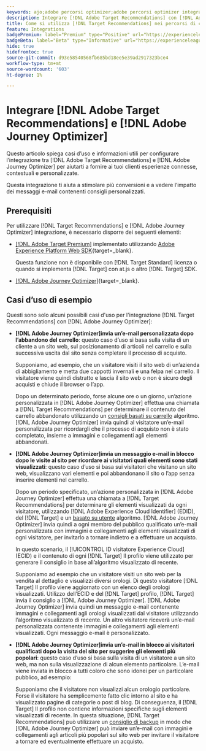 ```yaml
---
keywords: ajo;adobe percorsi optimizer;adobe percorsi optimizer integrazione target;recommendations;target recommendations;integrazione
description: Integrare [!DNL Adobe Target Recommendations] con [!DNL Adobe Journey Optimizer].
title: Come si utilizza [!DNL Target Recommendations] nei percorsi di clienti utilizzando [!DNL Adobe Journey Optimizer]?
feature: Integrations
badgePremium: label="Premium" type="Positive" url="https://experienceleague.adobe.com/docs/target/using/introduction/intro.html?lang=en#premium newtab=true" tooltip="Vedi cosa è incluso in Target Premium."
badgeBeta: label="Beta" type="Informative" url="https://experienceleague.adobe.com/docs/target/using/introduction/intro.html?lang=it#beta newtab=true" tooltip="Cosa sono le funzioni beta in [!DNL Adobe Target]."
hide: true
hidefromtoc: true
source-git-commit: d93e58540568fb685bd18ee5e39ad2917323bce4
workflow-type: tm+mt
source-wordcount: '603'
ht-degree: 1%

---
```


# Integrare [!DNL Adobe Target Recommendations] e [!DNL Adobe Journey Optimizer]

Questo articolo spiega casi d’uso e informazioni utili per configurare l’integrazione tra [!DNL Adobe Target Recommendations] e [!DNL Adobe Journey Optimizer] per aiutarti a fornire ai tuoi clienti esperienze connesse, contestuali e personalizzate.

Questa integrazione ti aiuta a stimolare più conversioni e a vedere l’impatto dei messaggi e-mail contenenti consigli personalizzati.

## Prerequisiti

Per utilizzare [!DNL Target Recommendations] e [!DNL Adobe Journey Optimizer] integrazione, è necessario disporre dei seguenti elementi:

* [[!DNL Adobe Target Premium]](/help/main/c-intro/intro.md#premium) implementato utilizzando [Adobe Experience Platform Web SDK](https://experienceleague.adobe.com/docs/target-dev/developer/client-side/aep-web-sdk.html?lang=it){target=_blank}.

  Questa funzione non è disponibile con [!DNL Target Standard] licenza o quando si implementa [!DNL Target] con at.js o altro [!DNL Target] SDK.

* [[!DNL Adobe Journey Optimizer]](https://experienceleague.adobe.com/docs/journey-optimizer/using/ajo-home.html){target=_blank}.

## Casi d’uso di esempio

Questi sono solo alcuni possibili casi d&#39;uso per l&#39;integrazione [!DNL Target Recommendations] con [!DNL Adobe Journey Optimizer]:

* **[!DNL Adobe Journey Optimizer]invia un’e-mail personalizzata dopo l’abbandono del carrello**: questo caso d’uso si basa sulla visita di un cliente a un sito web, sul posizionamento di articoli nel carrello e sulla successiva uscita dal sito senza completare il processo di acquisto.

  Supponiamo, ad esempio, che un visitatore visiti il sito web di un’azienda di abbigliamento e metta due cappotti invernali e una felpa nel carrello. Il visitatore viene quindi distratto e lascia il sito web o non è sicuro degli acquisti e chiude il browser o l’app.

  Dopo un determinato periodo, forse alcune ore o un giorno, un’azione personalizzata in [!DNL Adobe Journey Optimizer] effettua una chiamata a [!DNL Target Recommendations] per determinare il contenuto del carrello abbandonato utilizzando un [consigli basati su carrello](/help/main/c-recommendations/c-algorithms/base-the-recommendation-on-a-recommendation-key.md) algoritmo. [!DNL Adobe Journey Optimizer] invia quindi al visitatore un’e-mail personalizzata per ricordargli che il processo di acquisto non è stato completato, insieme a immagini e collegamenti agli elementi abbandonati.

* **[!DNL Adobe Journey Optimizer]invia un messaggio e-mail in blocco dopo le visite al sito per ricordare ai visitatori quali elementi sono stati visualizzati**: questo caso d’uso si basa sui visitatori che visitano un sito web, visualizzano vari elementi e poi abbandonano il sito o l’app senza inserire elementi nel carrello.

  Dopo un periodo specificato, un’azione personalizzata in [!DNL Adobe Journey Optimizer] effettua una chiamata a [!DNL Target Recommendations] per determinare gli elementi visualizzati da ogni visitatore, utilizzando [!DNL Adobe Experience Cloud Identifier] (EDID), del [!DNL Target] e un [basato su utente](/help/main/c-recommendations/c-algorithms/base-the-recommendation-on-a-recommendation-key.md) algoritmo. [!DNL Adobe Journey Optimizer] invia quindi a ogni membro del pubblico qualificato un’e-mail personalizzata con immagini e collegamenti agli elementi visualizzati di ogni visitatore, per invitarlo a tornare indietro e a effettuare un acquisto.

  In questo scenario, il [!UICONTROL ID visitatore Experience Cloud] (ECID) e il contenuto di ogni [!DNL Target] Il profilo viene utilizzato per generare il consiglio in base all’algoritmo visualizzato di recente.

  Supponiamo ad esempio che un visitatore visiti un sito web per la vendita al dettaglio e visualizzi diversi orologi. Di questo visitatore [!DNL Target] Il profilo viene aggiornato con un elenco degli orologi visualizzati. Utilizzo dell’ECID e del [!DNL Target] profilo, [!DNL Target] invia il consiglio a [!DNL Adobe Journey Optimizer]. [!DNL Adobe Journey Optimizer] invia quindi un messaggio e-mail contenente immagini e collegamenti agli orologi visualizzati dal visitatore utilizzando l’algoritmo visualizzato di recente. Un altro visitatore riceverà un’e-mail personalizzata contenente immagini e collegamenti agli elementi visualizzati. Ogni messaggio e-mail è personalizzato.

* **[!DNL Adobe Journey Optimizer]invia un’e-mail in blocco ai visitatori qualificati dopo la visita del sito per suggerire gli elementi più popolari**: questo caso d’uso si basa sulla visita di un visitatore a un sito web, ma non sulla visualizzazione di alcun elemento particolare. L’e-mail viene inviata in blocco a tutti coloro che sono idonei per un particolare pubblico, ad esempio:

  Supponiamo che il visitatore non visualizzi alcun orologio particolare. Forse il visitatore ha semplicemente fatto clic intorno al sito e ha visualizzato pagine di categorie o post di blog. Di conseguenza, il [!DNL Target] Il profilo non contiene informazioni specifiche sugli elementi visualizzati di recente. In questa situazione, [!DNL Target Recommendations] può utilizzare un [consiglio di backup](/help/main/c-recommendations/c-algorithms/backup-recs.md) in modo che [!DNL Adobe Journey Optimizer] può inviare un’e-mail con immagini e collegamenti agli articoli più popolari sul sito web per invitare il visitatore a tornare ed eventualmente effettuare un acquisto.


